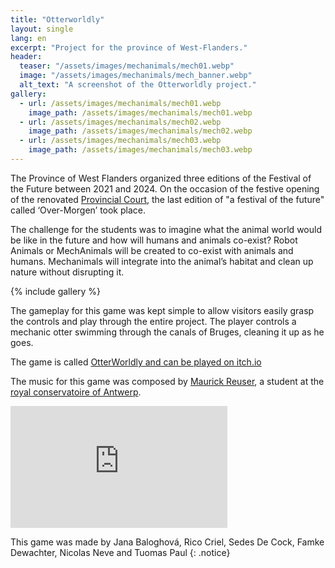 ```yaml
---
title: "Otterworldly"
layout: single
lang: en
excerpt: "Project for the province of West-Flanders."
header:
  teaser: "/assets/images/mechanimals/mech01.webp"
  image: "/assets/images/mechanimals/mech_banner.webp"
  alt_text: "A screenshot of the Otterworldly project."
gallery:
  - url: /assets/images/mechanimals/mech01.webp
    image_path: /assets/images/mechanimals/mech01.webp
  - url: /assets/images/mechanimals/mech02.webp
    image_path: /assets/images/mechanimals/mech02.webp
  - url: /assets/images/mechanimals/mech03.webp
    image_path: /assets/images/mechanimals/mech03.webp
---
```


The Province of West Flanders organized three editions of the Festival of the Future between 2021 and 2024. On the occasion of the festive opening of the renovated [Provincial Court](https://www.provinciaalhof.be), the last edition of "a festival of the future" called ‘Over-Morgen’ took place.

The challenge for the students was to imagine what the animal world would be like in the future and how will humans and animals co-exist? Robot Animals or MechAnimals will be created to co-exist with animals and humans. Mechanimals will integrate into the animal’s habitat and clean up nature without disrupting it. 

{% include gallery %}

The gameplay for this game was kept simple to allow visitors easily grasp the controls and play through the entire project. The player controls a mechanic otter swimming through the canals of Bruges, cleaning it up as he goes.

The game is called [OtterWorldly and can be played on itch.io](https://sedesdecock.itch.io/mechanimals)

The music for this game was composed by [Maurick Reuser](https://maurickreuser.nl/), a student at the [royal conservatoire of Antwerp](https://www.ap-arts.be/en/royal-conservatoire-antwerp).

<iframe width="347" height="195" src="https://www.youtube.com/embed/N-udlHfjeN4" title="Mechanimals trailer" frameborder="0" allow="accelerometer; autoplay; clipboard-write; encrypted-media; gyroscope; picture-in-picture; web-share" referrerpolicy="strict-origin-when-cross-origin" allowfullscreen></iframe>

This game was made by Jana Baloghová, Rico Criel, Sedes De Cock, Famke Dewachter, Nicolas Neve and Tuomas Paul
{: .notice}


